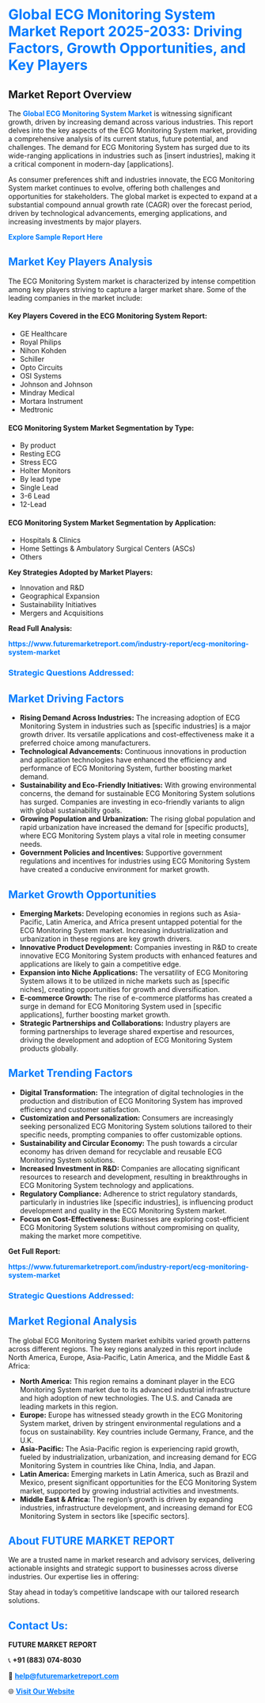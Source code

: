 <h1 style="color: #007BFF;">Global ECG Monitoring System Market Report 2025-2033: Driving Factors, Growth Opportunities, and Key Players</h1>

<section id="overview">
<h2>Market Report Overview</h2>
<p>The <a href="https://www.futuremarketreport.com/industry-report/ecg-monitoring-system-market" style="color: #007BFF; text-decoration: none;"><strong>Global ECG Monitoring System Market</strong></a> is witnessing significant growth, driven by increasing demand across various industries. This report delves into the key aspects of the ECG Monitoring System market, providing a comprehensive analysis of its current status, future potential, and challenges. The demand for ECG Monitoring System has surged due to its wide-ranging applications in industries such as [insert industries], making it a critical component in modern-day [applications].</p>
<p>As consumer preferences shift and industries innovate, the ECG Monitoring System market continues to evolve, offering both challenges and opportunities for stakeholders. The global market is expected to expand at a substantial compound annual growth rate (CAGR) over the forecast period, driven by technological advancements, emerging applications, and increasing investments by major players.</p>
</section>

<section id="overview">
<p><a href="https://www.futuremarketreport.com/request-sample/reportId=108121" style="color: #007BFF; text-decoration: none;"><strong>Explore Sample Report Here</strong></a></p>
</section>

<section id="key-players">
<h2 style="color: #007BFF;">Market Key Players Analysis</h2>
<p>The ECG Monitoring System market is characterized by intense competition among key players striving to capture a larger market share. Some of the leading companies in the market include:</p>
<h4>Key Players Covered in the ECG Monitoring System Report:</h4>
<ul><li>GE Healthcare</li><li>Royal Philips</li><li>Nihon Kohden</li><li>Schiller</li><li>Opto Circuits</li><li>OSI Systems</li><li>Johnson and Johnson</li><li>Mindray Medical</li><li>Mortara Instrument</li><li>Medtronic</li></ul>
<h4>ECG Monitoring System Market Segmentation by Type:</h4>
<ul><li>By product</li><li>Resting ECG</li><li>Stress ECG</li><li>Holter Monitors</li><li>By lead type</li><li>Single Lead</li><li>3-6 Lead</li><li>12-Lead</li></ul>

<h4>ECG Monitoring System Market Segmentation by Application:</h4>
<ul><li>Hospitals &amp; Clinics</li><li>Home Settings &amp; Ambulatory Surgical Centers (ASCs)</li><li>Others</li></ul>
<p><strong>Key Strategies Adopted by Market Players:</strong></p>
<ul>
<li>Innovation and R&D</li>
<li>Geographical Expansion</li>
<li>Sustainability Initiatives</li>
<li>Mergers and Acquisitions</li>
</ul>
</section>

<section>
<p><strong>Read Full Analysis: </strong></p><a href="https://www.futuremarketreport.com/industry-report/ecg-monitoring-system-market" style="color: #007BFF; text-decoration: none;"><strong>https://www.futuremarketreport.com/industry-report/ecg-monitoring-system-market</strong></a>
<h3 style="color: #007BFF;">Strategic Questions Addressed:</h3>
</section>

<section id="driving-factors">
<h2 style="color: #007BFF;">Market Driving Factors</h2>
<ul>
<li><strong>Rising Demand Across Industries:</strong> The increasing adoption of ECG Monitoring System in industries such as [specific industries] is a major growth driver. Its versatile applications and cost-effectiveness make it a preferred choice among manufacturers.</li>
<li><strong>Technological Advancements:</strong> Continuous innovations in production and application technologies have enhanced the efficiency and performance of ECG Monitoring System, further boosting market demand.</li>
<li><strong>Sustainability and Eco-Friendly Initiatives:</strong> With growing environmental concerns, the demand for sustainable ECG Monitoring System solutions has surged. Companies are investing in eco-friendly variants to align with global sustainability goals.</li>
<li><strong>Growing Population and Urbanization:</strong> The rising global population and rapid urbanization have increased the demand for [specific products], where ECG Monitoring System plays a vital role in meeting consumer needs.</li>
<li><strong>Government Policies and Incentives:</strong> Supportive government regulations and incentives for industries using ECG Monitoring System have created a conducive environment for market growth.</li>
</ul>
</section>

<section id="growth-opportunities">
<h2 style="color: #007BFF;">Market Growth Opportunities</h2>
<ul>
<li><strong>Emerging Markets:</strong> Developing economies in regions such as Asia-Pacific, Latin America, and Africa present untapped potential for the ECG Monitoring System market. Increasing industrialization and urbanization in these regions are key growth drivers.</li>
<li><strong>Innovative Product Development:</strong> Companies investing in R&D to create innovative ECG Monitoring System products with enhanced features and applications are likely to gain a competitive edge.</li>
<li><strong>Expansion into Niche Applications:</strong> The versatility of ECG Monitoring System allows it to be utilized in niche markets such as [specific niches], creating opportunities for growth and diversification.</li>
<li><strong>E-commerce Growth:</strong> The rise of e-commerce platforms has created a surge in demand for ECG Monitoring System used in [specific applications], further boosting market growth.</li>
<li><strong>Strategic Partnerships and Collaborations:</strong> Industry players are forming partnerships to leverage shared expertise and resources, driving the development and adoption of ECG Monitoring System products globally.</li>
</ul>
</section>

<section id="trending-factors">
<h2 style="color: #007BFF;">Market Trending Factors</h2>
<ul>
<li><strong>Digital Transformation:</strong> The integration of digital technologies in the production and distribution of ECG Monitoring System has improved efficiency and customer satisfaction.</li>
<li><strong>Customization and Personalization:</strong> Consumers are increasingly seeking personalized ECG Monitoring System solutions tailored to their specific needs, prompting companies to offer customizable options.</li>
<li><strong>Sustainability and Circular Economy:</strong> The push towards a circular economy has driven demand for recyclable and reusable ECG Monitoring System solutions.</li>
<li><strong>Increased Investment in R&D:</strong> Companies are allocating significant resources to research and development, resulting in breakthroughs in ECG Monitoring System technology and applications.</li>
<li><strong>Regulatory Compliance:</strong> Adherence to strict regulatory standards, particularly in industries like [specific industries], is influencing product development and quality in the ECG Monitoring System market.</li>
<li><strong>Focus on Cost-Effectiveness:</strong> Businesses are exploring cost-efficient ECG Monitoring System solutions without compromising on quality, making the market more competitive.</li>
</ul>
</section>

<section>
<p><strong>Get Full Report: </strong></p><a href="https://www.futuremarketreport.com/industry-report/ecg-monitoring-system-market" style="color: #007BFF; text-decoration: none;"><strong>https://www.futuremarketreport.com/industry-report/ecg-monitoring-system-market</strong></a>
<h3 style="color: #007BFF;">Strategic Questions Addressed:</h3>
</section>


<section id="regional-analysis">
<h2 style="color: #007BFF;">Market Regional Analysis</h2>
<p>The global ECG Monitoring System market exhibits varied growth patterns across different regions. The key regions analyzed in this report include North America, Europe, Asia-Pacific, Latin America, and the Middle East & Africa:</p>
<ul>
<li><strong>North America:</strong> This region remains a dominant player in the ECG Monitoring System market due to its advanced industrial infrastructure and high adoption of new technologies. The U.S. and Canada are leading markets in this region.</li>
<li><strong>Europe:</strong> Europe has witnessed steady growth in the ECG Monitoring System market, driven by stringent environmental regulations and a focus on sustainability. Key countries include Germany, France, and the U.K.</li>
<li><strong>Asia-Pacific:</strong> The Asia-Pacific region is experiencing rapid growth, fueled by industrialization, urbanization, and increasing demand for ECG Monitoring System in countries like China, India, and Japan.</li>
<li><strong>Latin America:</strong> Emerging markets in Latin America, such as Brazil and Mexico, present significant opportunities for the ECG Monitoring System market, supported by growing industrial activities and investments.</li>
<li><strong>Middle East & Africa:</strong> The region’s growth is driven by expanding industries, infrastructure development, and increasing demand for ECG Monitoring System in sectors like [specific sectors].</li>
</ul>
</section>

<footer>
<h2 style="color: #007BFF;">About FUTURE MARKET REPORT</h2>
<p>We are a trusted name in market research and advisory services, delivering actionable insights and strategic support to businesses across diverse industries. Our expertise lies in offering:</p>

<p>Stay ahead in today’s competitive landscape with our tailored research solutions.</p>

<h2 style="color: #007BFF;">Contact Us:</h2>
<p><strong>FUTURE MARKET REPORT</strong></p>
<p>📞 <strong>+91 (883) 074-8030</strong></p>
<p>📧 <strong><a href="mailto:help@futuremarketreport.com" style="color: #007BFF;">help@futuremarketreport.com</a></strong></p>
<p>🌐 <strong><a href="https://www.futuremarketreport.com/" style="color: #007BFF;">Visit Our Website</a></strong></p>
</footer>